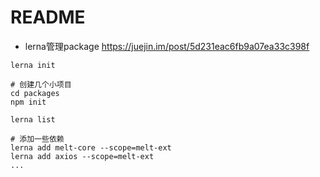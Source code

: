 # README

- lerna管理package https://juejin.im/post/5d231eac6fb9a07ea33c398f

```shell 
lerna init

# 创建几个小项目
cd packages
npm init

lerna list

# 添加一些依赖
lerna add melt-core --scope=melt-ext
lerna add axios --scope=melt-ext
...


```
